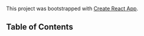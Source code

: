 This project was bootstrapped with [Create React App](https://github.com/facebook/create-react-app).

## Table of Contents
